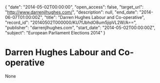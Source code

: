 {
  "date": "2014-05-02T00:00:00", 
  "open_access": false, 
  "target_url": "http://www.darrenjlhughes.com/", 
  "description": null, 
  "end_date": "2014-06-07T01:00:00Z", 
  "title": "Darren Hughes Labour and Co-operative", 
  "record_id": "20140502T000000/KU7fJbhdO8um5jipVL2W/A==", 
  "publisher": "darrenjlhughes.com", 
  "start_date": "2014-05-02T00:00:00Z", 
  "subject": "European Parliament Elections 2014"
}

# Darren Hughes Labour and Co-operative

None